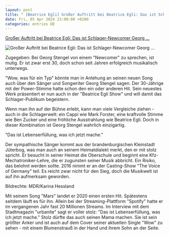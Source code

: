 ```yaml
---
layout: post
title: " [Beatrice Egli] Großer Auftritt bei Beatrice Egli: Das ist Schlager-Newcomer Georg ..."
date: Fri, 05 Apr 2024 23:00:00 +0200
categories: entries DE
---
```

[Großer Auftritt bei Beatrice Egli: Das ist Schlager-Newcomer Georg ...](https://www.mdr.de/meine-schlagerwelt/newcomer-saenger-georg-stengel-beatrice-egli-show-100.html)

![Großer Auftritt bei Beatrice Egli: Das ist Schlager-Newcomer Georg ...](https://cdn.mdr.de/meine-schlagerwelt/beatrice-egli-show-184_v-variantBig16x9_wm-true_zc-ecbbafc6.jpg?version=3936)

Zugegeben: Bei Georg Stengel von einem "Newcomer" zu sprechen, ist mutig. Er ist zwar erst 30, doch schon seit Jahren erfolgreich musikalisch unterwegs.

"Wow, was für ein Typ" könnte man in Anlehung an seinen neuen Song auch über den Sänger und Songwriter Georg Stengel sagen. Der 30-Jährige mit der Power-Stimme hatte schon den ein oder anderen Hit. Sein neuestes Werk präsentiert er nun auch in der "Beatrice Egli Show" und will damit das Schlager-Publikum begeistern.

Wenn man ihn auf der Bühne erlebt, kann man viele Vergleiche ziehen - auch in die Schlagerwelt: ein Cappi wie Mark Forster, eine kraftvolle Stimme wie Ben Zucker und eine fröhliche Ausstrahlung wie Beatrice Egli. Doch in dieser Kombination ist Georg Stengel wahrlich einzigartig.

"Das ist Lebenserfüllung, was ich jetzt mache."

Der sympathische Sänger kommt aus der brandenburgischen Kleinstadt Jüterbog, was man auch an seinem Heimatdialekt merkt, den er mit stolz spricht. Er besucht in seiner Heimat die Oberschule und beginnt eine Kfz-Mechatroniker-Lehre, die er zugunsten seiner Musik abbricht. Ein Risiko, das belohnt werden sollte. 2016 nimmt er an der Casting-Show "The Voice of Germany" teil. Es reicht zwar nicht für den Sieg, doch die Musikwelt ist auf ihn aufmerksam geworden.

Bildrechte: MDR/Karina Hessland

Mit seinem Song "Mars" landet er 2020 einen ersten Hit. Spätestens seitdem läuft es für ihn. Allein bei der Streaming-Plattform "Spotify" hatte er im vergangenen Jahr fast 20 Millionen Streams. Im Interview mit dem Stadtmagazin "urbanite" sagt er voller stolz: "Das ist Lebenserfüllung, was ich jetzt mache." Stolz dürfte das auch seinen Mama machen. Sie ist sein größter Anker und ist auch auf dem Cover seiner aktuellen Single "Wow" zu sehen - mit einem Blumenstrauß in der Hand und ihrem Sohn an der Seite.

